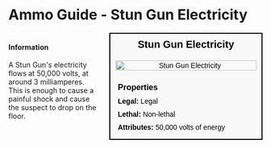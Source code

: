 # Ammo Guide - Stun Gun Electricity

<div style="display: flex; align-items: flex-start; gap: 10px;">

  <div style="flex: 1; margin-right: 10px;">
  
  #### Information
  A Stun Gun's electricity flows at 50,000 volts, at around 3 milliamperes. This is enough to cause a painful shock and cause the suspect to drop on the floor.

  </div>

  <div style="width: 300px; border: 2px solid black; font-family: Arial, sans-serif; background-color: #f9f9f9; color: black;">
    <div style="background-color: #f9f9f9; padding: 10px; font-size: 20px; font-weight: bold; text-align: center;">Stun Gun Electricity</div>
    <div style="text-align: center; padding: 10px;">
      <img src="image_url_here" alt="Stun Gun Electricity" style="width: 100%; height: auto;">
    </div>
    <div style="padding: 10px;">
      <div style="background-color: #f9f9f9; padding: 5px; font-size: 16px; font-weight: bold;">Properties</div>
      <div style="padding: 5px;"><strong>Legal:</strong> Legal</div>
      <div style="padding: 5px;"><strong>Lethal:</strong> Non-lethal</div>
      <div style="padding: 5px;"><strong>Attributes:</strong> 50,000 volts of energy</div>
    </div>
  </div>

</div>
